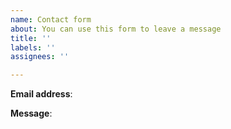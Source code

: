 ```yaml
---
name: Contact form
about: You can use this form to leave a message
title: ''
labels: ''
assignees: ''

---
```


**Email address**:

**Message**:
